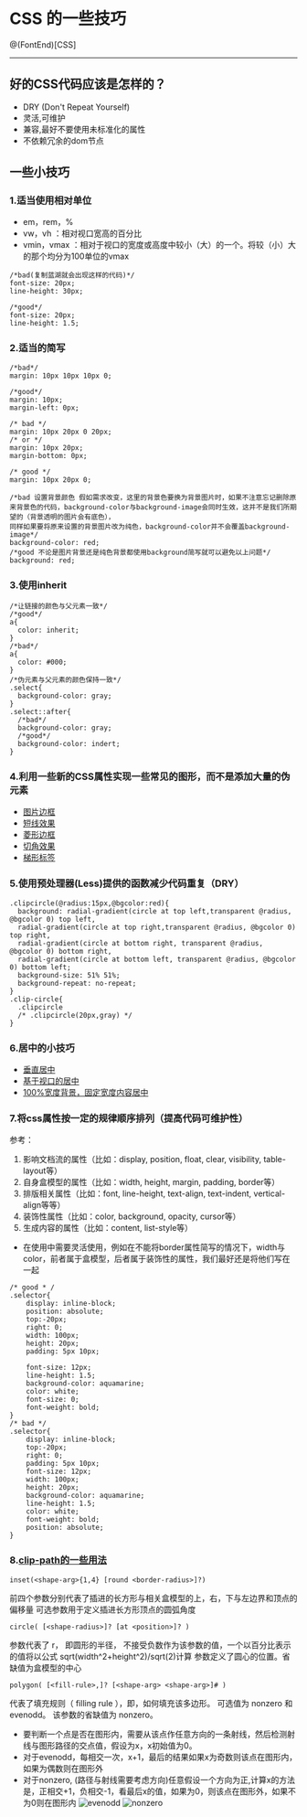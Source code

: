 # CSS 的一些技巧
@(FontEnd)[CSS]
***
## 好的CSS代码应该是怎样的？
- DRY (Don't Repeat Yourself)
- 灵活,可维护
- 兼容,最好不要使用未标准化的属性
- 不依赖冗余的dom节点

## 一些小技巧
### 1.适当使用相对单位
 - em，rem，%
 - vw，vh ：相对视口宽高的百分比
 - vmin，vmax ：相对于视口的宽度或高度中较小（大）的一个。将较（小）大的那个均分为100单位的vmax
```
/*bad(复制蓝湖就会出现这样的代码)*/
font-size: 20px;
line-height: 30px;

/*good*/
font-size: 20px;
line-height: 1.5;
```
### 2.适当的简写
```
/*bad*/
margin: 10px 10px 10px 0;

/*good*/
margin: 10px;
margin-left: 0px;

/* bad */
margin: 10px 20px 0 20px;
/* or */
margin: 10px 20px;
margin-bottom: 0px;

/* good */
margin: 10px 20px 0;

/*bad 设置背景颜色 假如需求改变，这里的背景色要换为背景图片时，如果不注意忘记删除原来背景色的代码，background-color与background-image会同时生效，这并不是我们所期望的（背景透明的图片会有底色），
同样如果要将原来设置的背景图片改为纯色，background-color并不会覆盖background-image*/
background-color: red;
/*good 不论是图片背景还是纯色背景都使用background简写就可以避免以上问题*/
background: red;
```
### 3.使用inherit
```
/*让链接的颜色与父元素一致*/
/*good*/
a{
  color: inherit;
}
/*bad*/
a{
  color: #000;
}
/*伪元素与父元素的颜色保持一致*/
.select{
  background-color: gray;
}
.select::after{
  /*bad*/
  background-color: gray;
  /*good*/
  background-color: indert;
}
```
### 4.利用一些新的CSS属性实现一些常见的图形，而不是添加大量的伪元素
  - [图片边框](http://htmlpreview.github.io/?https://github.com/Zheng-Kun/cssTip/blob/master/code/image-border/image-border.html)
  - [短线效果](http://htmlpreview.github.io/?https://github.com/Zheng-Kun/cssTip/blob/master/code/title-style/title-style.html)
  - [菱形边框](http://htmlpreview.github.io/?https://github.com/Zheng-Kun/cssTip/blob/master/code/picture/picture.html)
  - [切角效果](http://htmlpreview.github.io/?https://github.com/Zheng-Kun/cssTip/blob/master/code/picture/picture.html)
  - [梯形标签](http://htmlpreview.github.io/?https://github.com/Zheng-Kun/cssTip/blob/master/code/picture/picture.html)

### 5.使用预处理器(Less)提供的函数减少代码重复（DRY）
```
.clipcircle(@radius:15px,@bgcolor:red){
  background: radial-gradient(circle at top left,transparent @radius, @bgcolor 0) top left,
  radial-gradient(circle at top right,transparent @radius, @bgcolor 0) top right,
  radial-gradient(circle at bottom right, transparent @radius, @bgcolor 0) bottom right,
  radial-gradient(circle at bottom left, transparent @radius, @bgcolor 0) bottom left;
  background-size: 51% 51%;
  background-repeat: no-repeat;
}
.clip-circle{
  .clipcircle
  /* .clipcircle(20px,gray) */
}
```
### 6.居中的小技巧
 - [垂直居中](http://htmlpreview.github.io/?https://github.com/Zheng-Kun/cssTip/blob/master/code/center/view-center.html)
 - [基于视口的居中](http://htmlpreview.github.io/?https://github.com/Zheng-Kun/cssTip/blob/master/code/center/view-center.html)
 - [100%宽度背景，固定宽度内容居中](http://htmlpreview.github.io/?https://github.com/Zheng-Kun/cssTip/blob/master/code/center/view-center.html)

### 7.将css属性按一定的规律顺序排列（提高代码可维护性）
参考：
1. 影响文档流的属性（比如：display, position, float, clear, visibility, table-layout等） 
2. 自身盒模型的属性（比如：width, height, margin, padding, border等） 
3. 排版相关属性（比如：font, line-height, text-align, text-indent, vertical-align等等） 
4. 装饰性属性（比如：color, background, opacity, cursor等） 
5. 生成内容的属性（比如：content, list-style等）
 - 在使用中需要灵活使用，例如在不能将border属性简写的情况下，width与color，前者属于盒模型，后者属于装饰性的属性，我们最好还是将他们写在一起
```
/* good * /
.selector{
    display: inline-block;
    position: absolute;
    top:-20px;
    right: 0;
    width: 100px;
    height: 20px;
    padding: 5px 10px;

    font-size: 12px;
    line-height: 1.5;
    background-color: aquamarine;
    color: white;
    font-size: 0;
    font-weight: bold;
}
/* bad */
.selector{
    display: inline-block;
    top:-20px;
    right: 0;
    padding: 5px 10px;
    font-size: 12px;
    width: 100px;
    height: 20px;
    background-color: aquamarine;
    line-height: 1.5;
    color: white;
    font-weight: bold;
    position: absolute;
}
```

### 8.[clip-path的一些用法]()
```
inset(<shape-arg>{1,4} [round <border-radius>]?)
 ```
 前四个参数分别代表了插进的长方形与相关盒模型的上，右，下与左边界和顶点的偏移量
 可选参数<border-radius>用于定义插进长方形顶点的圆弧角度
 ```
 circle( [<shape-radius>]? [at <position>]? )
 ```
 <shape-radius> 参数代表了 r， 即圆形的半径， 不接受负数作为该参数的值，一个以百分比表示的值将以公式 sqrt(width^2+height^2)/sqrt(2)计算
 <position> 参数定义了圆心的位置。省缺值为盒模型的中心
```
polygon( [<fill-rule>,]? [<shape-arg> <shape-arg>]# )
```
<fill-rule> 代表了填充规则（ filling rule ），即，如何填充该多边形。 可选值为 nonzero 和 evenodd。 该参数的省缺值为 nonzero。
- 要判断一个点是否在图形内，需要从该点作任意方向的一条射线，然后检测射线与图形路径的交点值，假设为x，x初始值为0。
- 对于evenodd，每相交一次，x+1，最后的结果如果x为奇数则该点在图形内，如果为偶数则在图形外
- 对于nonzero, (路径与射线需要考虑方向)任意假设一个方向为正,计算x的方法是，正相交+1，负相交-1，看最后x的值，如果为0，则该点在图形外，如果不为0则在图形内
  ![evenodd](https://i.stack.imgur.com/vN1Sg.png)
  ![nonzero](https://image.slidesharecdn.com/comp175-04-region-filling-150603132446-lva1-app6892/95/regionfilling-67-638.jpg?cb=1433338044)